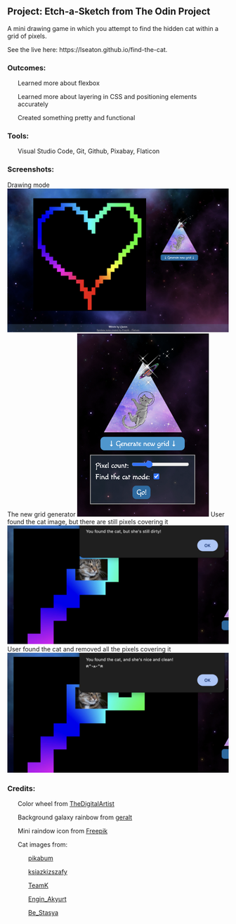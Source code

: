 <h2>Project: Etch-a-Sketch from The Odin Project</h2>
<p>A mini drawing game in which you attempt to find the hidden cat within a grid of pixels.</p>
<p>See the live here: https://lseaton.github.io/find-the-cat.</p>
<h3>Outcomes:</h3>
<ul>Learned more about flexbox</ul>
<ul>Learned more about layering in CSS and positioning elements accurately</ul>
<ul>Created something pretty and functional</ul>
<h3>Tools:</h3>
<ul>Visual Studio Code, Git, Github, Pixabay, Flaticon</ul>
<h3>Screenshots:</h3>
Drawing mode
<img src="./img/drawing-mode-screenshot.png" alt="Screenshot of drawing mode" width="600px">
The new grid generator
<img src="./img/generator-screenshot.png" alt="Screenshot of the new grid generator" width="300px">
User found the cat image, but there are still pixels covering it
<img src="./img/dirty-cat-screenshot.png" alt="Screenshot of alert saying 'You found the cat, but she's still dirty!'" width="600px">
User found the cat and removed all the pixels covering it
<img src="./img/clean-cat-screenshot.png" alt="Screenshot of alert saying 'You found the cat, and she's nice and clean!'" width="600px">
<h3>Credits:</h3>
<ul>Color wheel from <a href="https://pixabay.com/users/thedigitalartist-202249/">TheDigitalArtist</a></ul>
<ul>Background galaxy rainbow from <a href="https://pixabay.com/users/geralt-9301/">geralt</a></ul>
<ul>Mini raindow icon from <a href="https://www.flaticon.com/authors/freepik">Freepik</a></ul>
<ul>Cat images from:
<ul><a href="https://pixabay.com/users/pikabum-273706/">pikabum</a></ul>
<ul><a href="https://pixabay.com/users/ksiazkizszafy-22644445/">ksiazkizszafy</a></ul>
<ul><a href="https://pixabay.com/users/teamk-222368/">TeamK</a></ul>
<ul><a href="https://pixabay.com/users/engin_akyurt-3656355/">Engin_Akyurt</a></ul>
<ul><a href="https://pixabay.com/users/be_stasya-11197808/">Be_Stasya</a></ul>
</ul>
